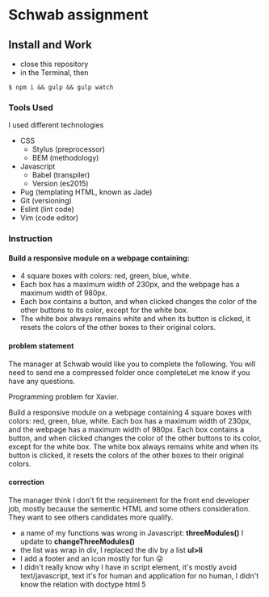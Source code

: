 # Schwab assignment

## Install and Work
- close this repository
- in the Terminal, then

`$ npm i && gulp && gulp watch`


### Tools Used
I used different technologies 
  * CSS 
    - Stylus   (preprocessor)
    - BEM      (methodology)
  * Javascript
    - Babel    (transpiler)
    - Version  (es2015)
  * Pug        (templating HTML, known as Jade)
  * Git        (versioning)
  * Eslint     (lint code)
  * Vim        (code editor)

### Instruction
#### Build a responsive module on a webpage containing:
- 4 square boxes with colors: red, green, blue, white. 
- Each box has a maximum width of 230px, and the webpage has a maximum width of 980px. 
- Each box contains a button, and when clicked changes the color of the other buttons to its color, except for the white box. 
- The white box always remains white and when its button is clicked, it resets the colors of the other boxes to their original colors.

#### problem statement

The manager at Schwab would like you to complete the following. You will need to send me a compressed folder once completeLet me know if you have any questions.

Programming problem for Xavier.

Build a responsive module on a webpage containing 4 square boxes with colors: red, green, blue, white. Each box has a maximum width of 230px, and the webpage has a maximum width of 980px. Each box contains a button, and when clicked changes the color of the other buttons to its color, except for the white box. The white box always remains white and when its button is clicked, it resets the colors of the other boxes to their original colors.

#### correction 
The manager think I don't fit the requirement for the front end developer job, mostly because the sementic HTML and
some others consideration.
They want to see others candidates more qualify.
- a name of my functions was wrong in Javascript: **threeModules()** I update to **changeThreeModules()**
- the list was wrap in div, I replaced the div by a list **ul>li**
- I add a footer and an icon mostly for fun 😜
- I didn't really know why I have in script element, it's mostly avoid
  text/javascript, text it's for human and application for no human, I didn't
know the relation with doctype html 5 
 <script type="application/javascript" src="script.js"></script>   
